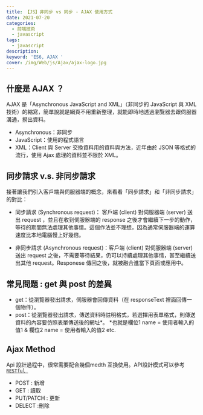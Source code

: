 ```yaml
---
title: 【JS】非同步 vs 同步 - AJAX 使用方式 
date: 2021-07-20
categories: 
  - 前端技術
  - javascript
tags: 
  - javascript
description:
keyword: 'ES6, AJAX '
cover: /img/Web/js/Ajax/ajax-logo.jpg
---
```

## 什麼是 AJAX ？
AJAX 是「Asynchronous JavaScript and XML」（非同步的 JavaScript 與 XML 技術）的縮寫，簡單說就是網頁不用重新整理，就能即時地透過瀏覽器去跟伺服器溝通，撈出資料。
- Asynchronous：非同步
- JavaScript：使用的程式語言
- XML：Client 與 Server 交換資料用的資料與方法，近年由於 JSON 等格式的流行，使用 Ajax 處理的資料並不限於 XML。
  
## 同步請求 v.s. 非同步請求
接著讓我們引入客戶端與伺服器端的概念，來看看「同步請求」和「非同步請求」的對比：

- 同步請求 (Synchronous request)： 客戶端 (client) 對伺服器端 (server) 送出 request ，並且在收到伺服器端的 response 之後才會繼續下一步的動作，等待的期間無法處理其他事情。這個作法並不理想，因為通常伺服器端的運算速度比本地電腦慢上好幾倍。

- 非同步請求 (Asynchronous request)：客戶端 (client) 對伺服器端 (server) 送出 request 之後，不需要等待結果，仍可以持續處理其他事情，甚至繼續送出其他 request。Responese 傳回之後，就被融合進當下頁面或應用中。

## 常見問題 : get 與 post 的差異
- get：從瀏覽器發出請求，伺服器會回傳資料（在 responseText 裡面回傳一個物件）。
- post：從瀏覽器發出請求，傳送資料時註明格式，若選擇用表單格式，則傳送資料的內容要仿照表單傳送後的網址*。
*也就是欄位1 name = 使用者輸入的值1 & 欄位2 name = 使用者輸入的值2 etc.

## Ajax Method
Api 設計過程中，很常需要配合幾個medth 互換使用。API設計模式可以參考 [```RESTful ```](https://hackmd.io/@mopcon/2020/%2F%40mopcon%2FB17d5KSww)

- POST : 新增
- GET : 讀取
- PUT/PATCH : 更新
- DELECT :刪除
